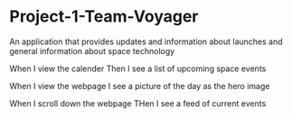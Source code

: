 # Project-1-Team-Voyager
An application that provides updates and information about launches and general information about space technology

When I view the calender
Then I see a list of upcoming space events

When I view the webpage
I see a picture of the day as the hero image

When I scroll down the webpage
THen I see a feed of current events



